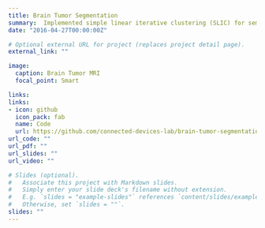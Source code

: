 ```yaml
---
title: Brain Tumor Segmentation
summary:  Implemented simple linear iterative clustering (SLIC) for sementing MRI brain images to help in tumor detection. SLIC adapts a k-means clustering approach to efficiently generate superpixels.
date: "2016-04-27T00:00:00Z"

# Optional external URL for project (replaces project detail page).
external_link: ""

image:
  caption: Brain Tumor MRI
  focal_point: Smart

links:
links:
- icon: github
  icon_pack: fab
  name: Code
  url: https://github.com/connected-devices-lab/brain-tumor-segmentation
url_code: ""
url_pdf: ""
url_slides: ""
url_video: ""

# Slides (optional).
#   Associate this project with Markdown slides.
#   Simply enter your slide deck's filename without extension.
#   E.g. `slides = "example-slides"` references `content/slides/example-slides.md`.
#   Otherwise, set `slides = ""`.
slides: ""
---
```

